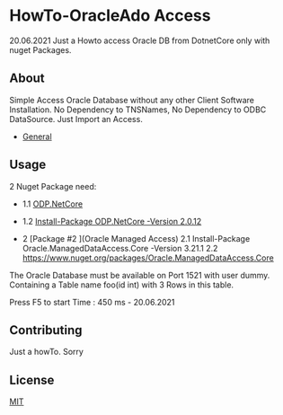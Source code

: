 ﻿# HowTo-OracleAdo Access
20.06.2021 
Just a Howto access Oracle DB from DotnetCore only with nuget Packages.

## About
Simple Access Oracle Database without any other Client Software Installation.
No Dependency to TNSNames, 
No Dependency to ODBC DataSource.
Just Import an Access.

* [General](#general)

## Usage
2 Nuget Package need:
* 1.1 [ODP.NetCore ](https://www.nuget.org/packages/ODP.NetCore/)
* 1.2 [Install-Package ODP.NetCore -Version 2.0.12](https://www.nuget.org/packages/ODP.NetCore/)

* 2 [Package #2 ](Oracle Managed Access)
2.1 Install-Package Oracle.ManagedDataAccess.Core -Version 3.21.1
2.2 https://www.nuget.org/packages/Oracle.ManagedDataAccess.Core


The Oracle Database must be available on Port 1521 with user dummy. Containing a Table name foo(id int) with 3 Rows in this table.


Press F5 to start
Time : 450 ms - 20.06.2021 

## Contributing
Just a howTo. Sorry

## License
[MIT](https://choosealicense.com/licenses/mit/)